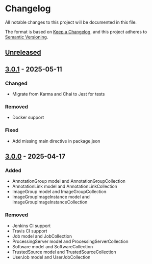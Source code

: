 # Changelog

All notable changes to this project will be documented in this file.

The format is based on [Keep a Changelog](https://keepachangelog.com/en/1.1.0/),
and this project adheres to [Semantic Versioning](https://semver.org/spec/v2.0.0.html).

## [Unreleased]

## [3.0.1] - 2025-05-11

### Changed

- Migrate from Karma and Chai to Jest for tests

### Removed

- Docker support

### Fixed

- Add missing main directive in package.json

## [3.0.0] - 2025-04-17

### Added

- AnnotationGroup model and AnnotationGroupCollection
- AnnotationLink model and AnnotationLinkCollection
- ImageGroup model and ImageGroupCollection
- ImageGroupImageInstance model and ImageGroupImageInstanceCollection

### Removed

- Jenkins CI support
- Travis CI support
- Job model and JobCollection
- ProcessingServer model and ProcessingServerCollection
- Software model and SoftwareCollection
- TrustedSource model and TrustedSourceCollection
- UserJob model and UserJobCollection

[Unreleased]: https://github.com/cytomine/Cytomine-js-client/compare/3.0.1..HEAD
[3.0.1]: https://github.com/cytomine/Cytomine-js-client/releases/tag/3.0.1
[3.0.0]: https://github.com/cytomine/Cytomine-js-client/releases/tag/3.0.0
